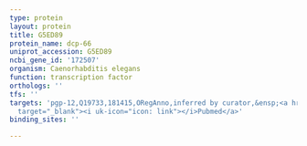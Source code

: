 ```yaml
---
type: protein
layout: protein
title: G5ED89
protein_name: dcp-66
uniprot_accession: G5ED89
ncbi_gene_id: '172507'
organism: Caenorhabditis elegans
function: transcription factor
orthologs: ''
tfs: ''
targets: 'pgp-12,Q19733,181415,ORegAnno,inferred by curator,&ensp;<a href="https://www.ncbi.nlm.nih.gov/pubmed/?term=16159881%5Buid%5D+OR+26578589%5Buid%5D"
  target="_blank"><i uk-icon="icon: link"></i>Pubmed</a>'
binding_sites: ''

---
```

